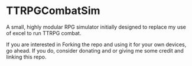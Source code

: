 # TTRPGCombatSim
A small, highly modular RPG simulator initially designed to replace my use of excel to run TTRPG combat.  

If you are interested in Forking the repo and using it for your own devices, go ahead.  If you do, consider donating and or giving me some credit and linking this repo.  
